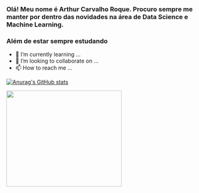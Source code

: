 ### Olá! Meu nome é Arthur Carvalho Roque. Procuro sempre me manter por dentro das novidades na área de Data Science e Machine Learning.

### Além de estar sempre estudando 
- 🌱 I’m currently learning ...
- 💞️ I’m looking to collaborate on ...
- 📫 How to reach me ...

[![Anurag's GitHub stats](https://github-readme-stats.vercel.app/api?username=ArthurRoque&theme=dark)](https://github.com/anuraghazra/github-readme-stats)

<img src="https://i.pinimg.com/originals/91/16/8b/91168b4873f6659b3e9fdfe4b89cd864.gif" width="300" height="250">

<!---
ArthurRoque/ArthurRoque is a ✨ special ✨ repository because its `README.md` (this file) appears on your GitHub profile.
You can click the Preview link to take a look at your changes.
--->

